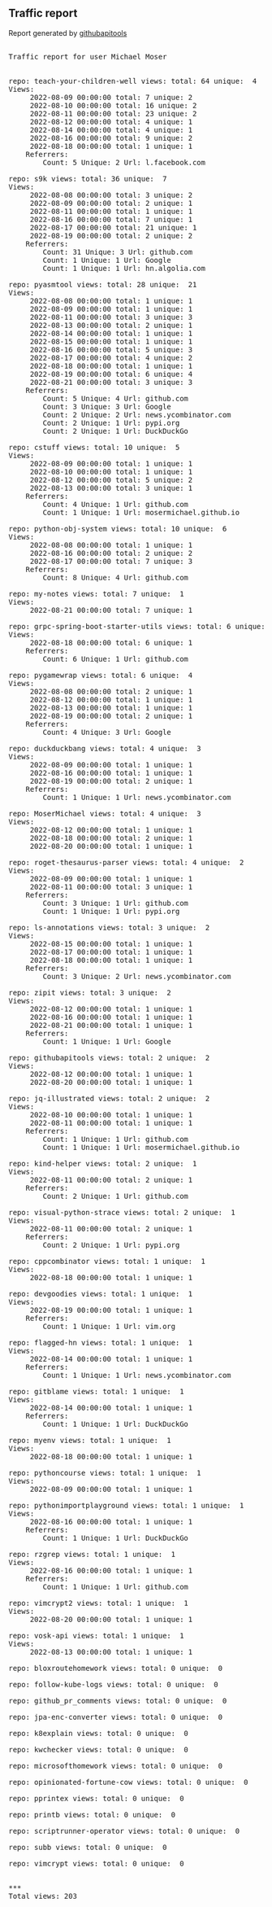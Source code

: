 <h2> Traffic report </h2>

Report generated by <a href="https://github.com/MoserMichael/githubapitools">githubapitools</a>

<pre>

Traffic report for user Michael Moser


repo: teach-your-children-well views: total: 64 unique:  4
Views:
	 2022-08-09 00:00:00 total: 7 unique: 2
	 2022-08-10 00:00:00 total: 16 unique: 2
	 2022-08-11 00:00:00 total: 23 unique: 2
	 2022-08-12 00:00:00 total: 4 unique: 1
	 2022-08-14 00:00:00 total: 4 unique: 1
	 2022-08-16 00:00:00 total: 9 unique: 2
	 2022-08-18 00:00:00 total: 1 unique: 1
	Referrers:
		Count: 5 Unique: 2 Url: l.facebook.com

repo: s9k views: total: 36 unique:  7
Views:
	 2022-08-08 00:00:00 total: 3 unique: 2
	 2022-08-09 00:00:00 total: 2 unique: 1
	 2022-08-11 00:00:00 total: 1 unique: 1
	 2022-08-16 00:00:00 total: 7 unique: 1
	 2022-08-17 00:00:00 total: 21 unique: 1
	 2022-08-19 00:00:00 total: 2 unique: 2
	Referrers:
		Count: 31 Unique: 3 Url: github.com
		Count: 1 Unique: 1 Url: Google
		Count: 1 Unique: 1 Url: hn.algolia.com

repo: pyasmtool views: total: 28 unique:  21
Views:
	 2022-08-08 00:00:00 total: 1 unique: 1
	 2022-08-09 00:00:00 total: 1 unique: 1
	 2022-08-11 00:00:00 total: 3 unique: 3
	 2022-08-13 00:00:00 total: 2 unique: 1
	 2022-08-14 00:00:00 total: 1 unique: 1
	 2022-08-15 00:00:00 total: 1 unique: 1
	 2022-08-16 00:00:00 total: 5 unique: 3
	 2022-08-17 00:00:00 total: 4 unique: 2
	 2022-08-18 00:00:00 total: 1 unique: 1
	 2022-08-19 00:00:00 total: 6 unique: 4
	 2022-08-21 00:00:00 total: 3 unique: 3
	Referrers:
		Count: 5 Unique: 4 Url: github.com
		Count: 3 Unique: 3 Url: Google
		Count: 2 Unique: 2 Url: news.ycombinator.com
		Count: 2 Unique: 1 Url: pypi.org
		Count: 2 Unique: 1 Url: DuckDuckGo

repo: cstuff views: total: 10 unique:  5
Views:
	 2022-08-09 00:00:00 total: 1 unique: 1
	 2022-08-10 00:00:00 total: 1 unique: 1
	 2022-08-12 00:00:00 total: 5 unique: 2
	 2022-08-13 00:00:00 total: 3 unique: 1
	Referrers:
		Count: 4 Unique: 1 Url: github.com
		Count: 1 Unique: 1 Url: mosermichael.github.io

repo: python-obj-system views: total: 10 unique:  6
Views:
	 2022-08-08 00:00:00 total: 1 unique: 1
	 2022-08-16 00:00:00 total: 2 unique: 2
	 2022-08-17 00:00:00 total: 7 unique: 3
	Referrers:
		Count: 8 Unique: 4 Url: github.com

repo: my-notes views: total: 7 unique:  1
Views:
	 2022-08-21 00:00:00 total: 7 unique: 1

repo: grpc-spring-boot-starter-utils views: total: 6 unique:  1
Views:
	 2022-08-18 00:00:00 total: 6 unique: 1
	Referrers:
		Count: 6 Unique: 1 Url: github.com

repo: pygamewrap views: total: 6 unique:  4
Views:
	 2022-08-08 00:00:00 total: 2 unique: 1
	 2022-08-12 00:00:00 total: 1 unique: 1
	 2022-08-13 00:00:00 total: 1 unique: 1
	 2022-08-19 00:00:00 total: 2 unique: 1
	Referrers:
		Count: 4 Unique: 3 Url: Google

repo: duckduckbang views: total: 4 unique:  3
Views:
	 2022-08-09 00:00:00 total: 1 unique: 1
	 2022-08-16 00:00:00 total: 1 unique: 1
	 2022-08-19 00:00:00 total: 2 unique: 1
	Referrers:
		Count: 1 Unique: 1 Url: news.ycombinator.com

repo: MoserMichael views: total: 4 unique:  3
Views:
	 2022-08-12 00:00:00 total: 1 unique: 1
	 2022-08-18 00:00:00 total: 2 unique: 1
	 2022-08-20 00:00:00 total: 1 unique: 1

repo: roget-thesaurus-parser views: total: 4 unique:  2
Views:
	 2022-08-09 00:00:00 total: 1 unique: 1
	 2022-08-11 00:00:00 total: 3 unique: 1
	Referrers:
		Count: 3 Unique: 1 Url: github.com
		Count: 1 Unique: 1 Url: pypi.org

repo: ls-annotations views: total: 3 unique:  2
Views:
	 2022-08-15 00:00:00 total: 1 unique: 1
	 2022-08-17 00:00:00 total: 1 unique: 1
	 2022-08-18 00:00:00 total: 1 unique: 1
	Referrers:
		Count: 3 Unique: 2 Url: news.ycombinator.com

repo: zipit views: total: 3 unique:  2
Views:
	 2022-08-12 00:00:00 total: 1 unique: 1
	 2022-08-16 00:00:00 total: 1 unique: 1
	 2022-08-21 00:00:00 total: 1 unique: 1
	Referrers:
		Count: 1 Unique: 1 Url: Google

repo: githubapitools views: total: 2 unique:  2
Views:
	 2022-08-12 00:00:00 total: 1 unique: 1
	 2022-08-20 00:00:00 total: 1 unique: 1

repo: jq-illustrated views: total: 2 unique:  2
Views:
	 2022-08-10 00:00:00 total: 1 unique: 1
	 2022-08-11 00:00:00 total: 1 unique: 1
	Referrers:
		Count: 1 Unique: 1 Url: github.com
		Count: 1 Unique: 1 Url: mosermichael.github.io

repo: kind-helper views: total: 2 unique:  1
Views:
	 2022-08-11 00:00:00 total: 2 unique: 1
	Referrers:
		Count: 2 Unique: 1 Url: github.com

repo: visual-python-strace views: total: 2 unique:  1
Views:
	 2022-08-11 00:00:00 total: 2 unique: 1
	Referrers:
		Count: 2 Unique: 1 Url: pypi.org

repo: cppcombinator views: total: 1 unique:  1
Views:
	 2022-08-18 00:00:00 total: 1 unique: 1

repo: devgoodies views: total: 1 unique:  1
Views:
	 2022-08-19 00:00:00 total: 1 unique: 1
	Referrers:
		Count: 1 Unique: 1 Url: vim.org

repo: flagged-hn views: total: 1 unique:  1
Views:
	 2022-08-14 00:00:00 total: 1 unique: 1
	Referrers:
		Count: 1 Unique: 1 Url: news.ycombinator.com

repo: gitblame views: total: 1 unique:  1
Views:
	 2022-08-14 00:00:00 total: 1 unique: 1
	Referrers:
		Count: 1 Unique: 1 Url: DuckDuckGo

repo: myenv views: total: 1 unique:  1
Views:
	 2022-08-18 00:00:00 total: 1 unique: 1

repo: pythoncourse views: total: 1 unique:  1
Views:
	 2022-08-09 00:00:00 total: 1 unique: 1

repo: pythonimportplayground views: total: 1 unique:  1
Views:
	 2022-08-16 00:00:00 total: 1 unique: 1
	Referrers:
		Count: 1 Unique: 1 Url: DuckDuckGo

repo: rzgrep views: total: 1 unique:  1
Views:
	 2022-08-16 00:00:00 total: 1 unique: 1
	Referrers:
		Count: 1 Unique: 1 Url: github.com

repo: vimcrypt2 views: total: 1 unique:  1
Views:
	 2022-08-20 00:00:00 total: 1 unique: 1

repo: vosk-api views: total: 1 unique:  1
Views:
	 2022-08-13 00:00:00 total: 1 unique: 1

repo: bloxroutehomework views: total: 0 unique:  0

repo: follow-kube-logs views: total: 0 unique:  0

repo: github_pr_comments views: total: 0 unique:  0

repo: jpa-enc-converter views: total: 0 unique:  0

repo: k8explain views: total: 0 unique:  0

repo: kwchecker views: total: 0 unique:  0

repo: microsofthomework views: total: 0 unique:  0

repo: opinionated-fortune-cow views: total: 0 unique:  0

repo: pprintex views: total: 0 unique:  0

repo: printb views: total: 0 unique:  0

repo: scriptrunner-operator views: total: 0 unique:  0

repo: subb views: total: 0 unique:  0

repo: vimcrypt views: total: 0 unique:  0


***
Total views: 203
